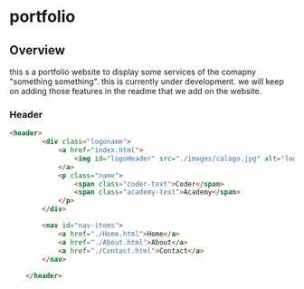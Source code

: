 # portfolio

## Overview
this s a portfolio website to display some services of the comapny "something something". this is currently under development. we will keep on adding those features in the readme that we add on the website. 

### Header
```html
<header>
        <div class="logoname">
            <a href="index.html">
                <img id="logoHeader" src="./images/calogo.jpg" alt="logoimage">
            </a>
            <p class="name">
                <span class="coder-text">Coder</span>
                <span class="academy-text">Academy</span>
            </p>
        </div>

        <nav id="nav-items">
            <a href="./Home.html">Home</a>
            <a href="./About.html">About</a>
            <a href="./Contact.html">Contact</a>
        </nav>
        
    </header>
```